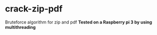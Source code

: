 # crack-zip-pdf
Bruteforce algorithm for zip and pdf 
**Tested on a Raspberry pi 3 by using multithreading**
